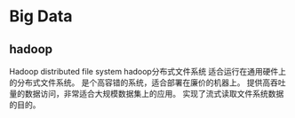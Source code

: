 # Big Data

## hadoop

Hadoop distributed file system
hadoop分布式文件系统
适合运行在通用硬件上的分布式文件系统。
是个高容错的系统，适合部署在廉价的机器上。
提供高吞吐量的数据访问，非常适合大规模数据集上的应用。
实现了流式读取文件系统数据的目的。